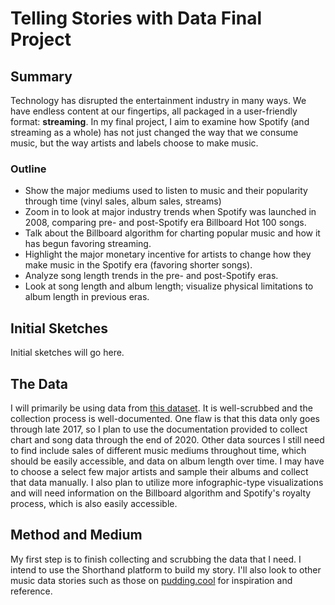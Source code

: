 # Telling Stories with Data Final Project

## Summary
Technology has disrupted the entertainment industry in many ways. We have endless content at our fingertips, all packaged in a user-friendly format: **streaming**. In my final project, I aim to examine how Spotify (and streaming as a whole) has not just changed the way that we consume music, but the way artists and labels choose to make music. 

### Outline
* Show the major mediums used to listen to music and their popularity through time (vinyl sales, album sales, streams) 
* Zoom in to look at major industry trends when Spotify was launched in 2008, comparing pre- and post-Spotify era Billboard Hot 100 songs. 
* Talk about the Billboard algorithm for charting popular music and how it has begun favoring streaming. 
* Highlight the major monetary incentive for artists to change how they make music in the Spotify era (favoring shorter songs).
* Analyze song length trends in the pre- and post-Spotify eras.
* Look at song length and album length; visualize physical limitations to album length in previous eras.

## Initial Sketches
Initial sketches will go here.

## The Data
I will primarily be using data from [this dataset](https://github.com/taubergm/Billboard-Spotify-Lyrics-Music-analysis). It is well-scrubbed and the collection process is well-documented. One flaw is that this data only goes through late 2017, so I plan to use the documentation provided to collect chart and song data through the end of 2020. Other data sources I still need to find include sales of different music mediums throughout time, which should be easily accessible, and data on album length over time. I may have to choose a select few major artists and sample their albums and collect that data manually. I also plan to utilize more infographic-type visualizations and will need information on the Billboard algorithm and Spotify's royalty process, which is also easily accessible. 

## Method and Medium
My first step is to finish collecting and scrubbing the data that I need. I intend to use the Shorthand platform to build my story. I'll also look to other music data stories such as those on [pudding.cool](https://pudding.cool) for inspiration and reference. 
